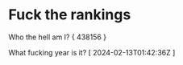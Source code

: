 # Fuck the rankings

Who the hell am I?
{ 438156 }

What fucking year is it?
[ 2024-02-13T01:42:36Z ]
